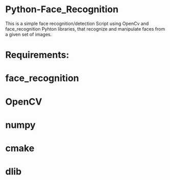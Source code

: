 # Python-Face_Recognition
This is a simple face recognition/detection Script using OpenCv and face_recognition Pyhton libraries, that recognize and manipulate faces from  a given set of images.

# Requirements:
#              face_recognition
#              OpenCV
#              numpy
#              cmake
#              dlib
